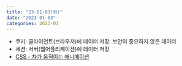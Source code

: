 ```yaml
---
title: "23-01-03(화)"
date: "2023-01-03"
categories: 2023-01
---
```


- 쿠키: 클라이언트(브라우저)에 데이터 저장. 보안이 중요하지 않은 데이터
- 세션: 서버(웹어플리케이션)에 데이터 저장
- [CSS - 차가 움직이는 애니메이션](23-01-03-18-59-44.md)